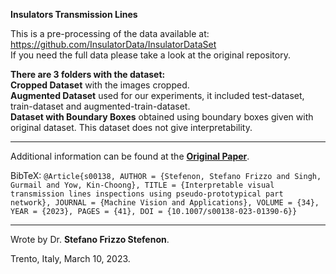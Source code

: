 **Insulators Transmission Lines**

This is a pre-processing of the data available at:   
https://github.com/InsulatorData/InsulatorDataSet   
If you need the full data please take a look at the original repository.

**There are 3 folders with the dataset:**   
**Cropped Dataset** with the images cropped.   
**Augmented Dataset** used for our experiments, it included test-dataset, train-dataset and augmented-train-dataset.   
**Dataset with Boundary Boxes** obtained using boundary boxes given with original dataset. This dataset does not give interpretability.  

---

Additional information can be found at the **[Original Paper](https://doi.org/10.1007/s00138-023-01390-6)**.

BibTeX:
`@Article{s00138, AUTHOR = {Stefenon, Stefano Frizzo and Singh, Gurmail and Yow, Kin-Choong}, TITLE = {Interpretable visual transmission lines inspections using pseudo-prototypical part network}, JOURNAL = {Machine Vision and Applications}, VOLUME = {34}, YEAR = {2023}, PAGES = {41}, DOI = {10.1007/s00138-023-01390-6}}`

---

Wrote by Dr. **Stefano Frizzo Stefenon**.

Trento, Italy, March 10, 2023.
